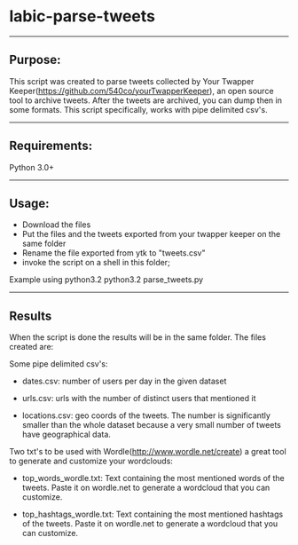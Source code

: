 labic-parse-tweets
==================

------------------
Purpose:
------------------
This script was created to parse tweets collected by Your Twapper Keeper(https://github.com/540co/yourTwapperKeeper), an open source tool to archive tweets.
After the tweets are archived, you can dump then in some formats. This script specifically, works with pipe delimited csv's.

------------------
Requirements:
------------------
Python 3.0+

------------------
Usage:
------------------
* Download the files
* Put the files and the tweets exported from your twapper keeper on the same folder
* Rename the file exported from ytk to "tweets.csv"
* invoke the script on a shell in this folder;

Example using python3.2
python3.2 parse_tweets.py

------------------
Results
------------------
When the script is done the results will be in the same folder. The files created are:

Some pipe delimited csv's:

* dates.csv: number of users per day in the given dataset

* urls.csv: urls with the number of distinct users that mentioned it

* locations.csv: geo coords of the tweets. The number is significantly smaller than the whole dataset because a very small number of tweets have geographical data.

Two txt's to be used with Wordle(http://www.wordle.net/create) a great tool to generate and customize your wordclouds:

* top_words_wordle.txt: Text containing the most mentioned words of the tweets. Paste it on wordle.net to generate a wordcloud that you can customize.

* top_hashtags_wordle.txt: Text containing the most mentioned hashtags of the tweets. Paste it on wordle.net to generate a wordcloud that you can customize.





